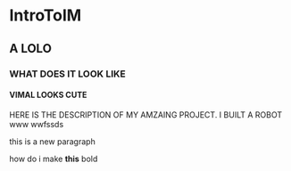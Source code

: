 # IntroToIM
## A LOLO
### WHAT DOES IT LOOK LIKE
#### VIMAL LOOKS CUTE
HERE IS THE DESCRIPTION OF MY AMZAING PROJECT. I BUILT A ROBOT 
www
wwfssds

 
this is a new paragraph

how do i make **this** bold
